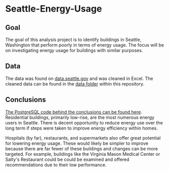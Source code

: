 # Seattle-Energy-Usage

## Goal
The goal of this analysis project is to identify buildings in Seattle, Washington that perform poorly in terms of energy usage. The focus will be on investigating energy usage for buildings with similar purposes.

## Data
The data was found on [data.seattle.gov](https://data.seattle.gov/dataset/2015-Building-Energy-Benchmarking/h7rm-fz6m) and was cleaned in Excel. The cleaned data can be found in the [data folder](https://github.com/jguo052/Seattle-Energy-Usage/tree/main/Public%20Data) within this repository.

## Conclusions
[The PostgreSQL code behind the conclusions can be found here](https://github.com/jguo052/Seattle-Energy-Usage/blob/main/energy_analysis.sql). Residential buildings, primarily low-rise, are the most numerous energy users in Seattle. There is decent opportunity to reduce energy use over the long term if steps were taken to improve energy efficiency within homes.

Hospitals (by far), restaurants, and supermarkets also offer great potential for lowering energy usage. These would likely be simpler to improve because there are far fewer of these buildings and changes can be more targeted. For example, buildings like the Virginia Mason Medical Center or Salty's Restaurant could be could be examined and offered recommendations due to their low performance.
